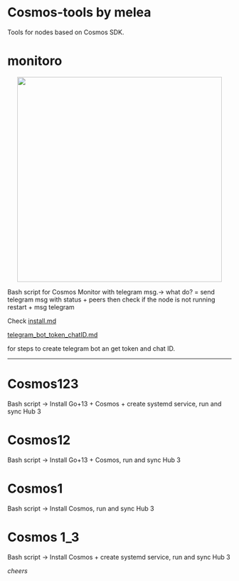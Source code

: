 # Cosmos-tools by melea

Tools for nodes based on Cosmos SDK.

# monitoro 


<p align="center">
  <img width="460" height="460" src="https://meleatrust.com/wp-content/uploads/2020/03/g5738.png">
</p>

Bash script for Cosmos Monitor with telegram msg.→ what do? =  send telegram msg with status + peers then check if the node is not running restart + msg telegram  

Check 
[install.md](https://github.com/iammelea/cosmos-tools/blob/master/monitoro/install.md) 

[telegram_bot_token_chatID.md](https://github.com/iammelea/cosmos-tools/blob/master/monitoro/Telegram%20bot%20chat-ID.md) 

for steps to create telegram bot an get token and chat ID.

-----------------------------------------------------------------------------------------------------------------------------



# Cosmos123
Bash script → Install Go+13 + Cosmos + create systemd service, run and sync Hub 3


# Cosmos12

Bash script → Install Go+13 + Cosmos, run and sync Hub 3


# Cosmos1

Bash script → Install Cosmos, run and sync Hub 3

# Cosmos 1_3

Bash script → Install Cosmos + create systemd service, run and sync Hub 3

*cheers*



